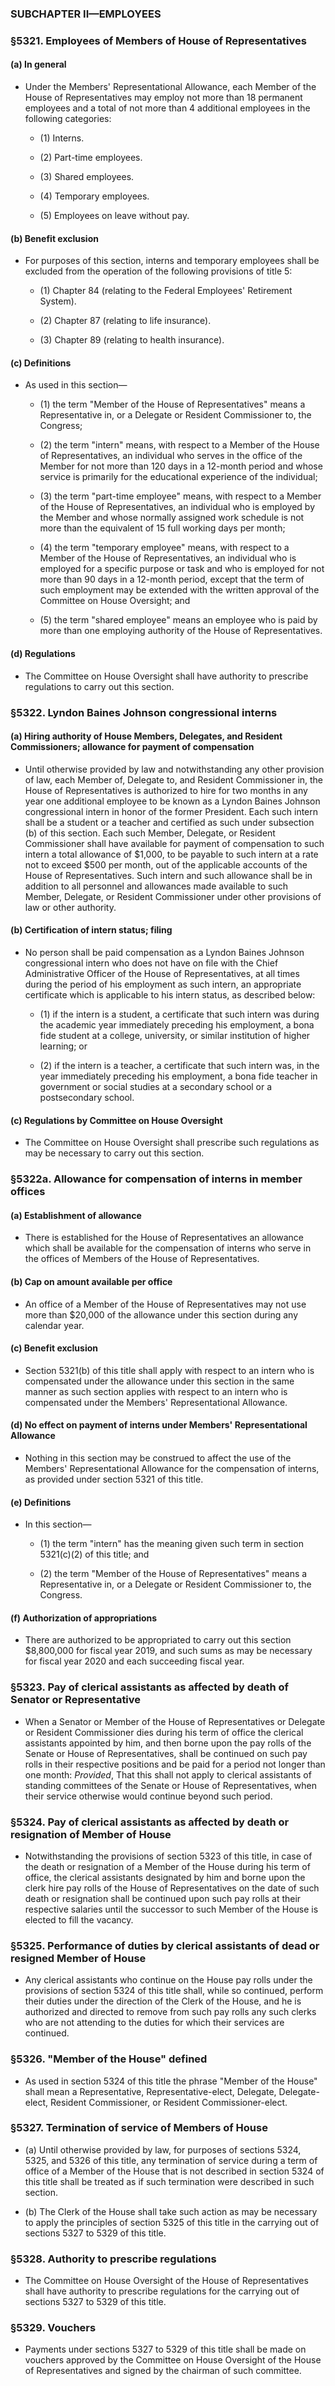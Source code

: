 ### SUBCHAPTER II—EMPLOYEES

### §5321. Employees of Members of House of Representatives
#### (a) In general
* Under the Members' Representational Allowance, each Member of the House of Representatives may employ not more than 18 permanent employees and a total of not more than 4 additional employees in the following categories:

  * (1) Interns.

  * (2) Part-time employees.

  * (3) Shared employees.

  * (4) Temporary employees.

  * (5) Employees on leave without pay.

#### (b) Benefit exclusion
* For purposes of this section, interns and temporary employees shall be excluded from the operation of the following provisions of title 5:

  * (1) Chapter 84 (relating to the Federal Employees' Retirement System).

  * (2) Chapter 87 (relating to life insurance).

  * (3) Chapter 89 (relating to health insurance).

#### (c) Definitions
* As used in this section—

  * (1) the term "Member of the House of Representatives" means a Representative in, or a Delegate or Resident Commissioner to, the Congress;

  * (2) the term "intern" means, with respect to a Member of the House of Representatives, an individual who serves in the office of the Member for not more than 120 days in a 12-month period and whose service is primarily for the educational experience of the individual;

  * (3) the term "part-time employee" means, with respect to a Member of the House of Representatives, an individual who is employed by the Member and whose normally assigned work schedule is not more than the equivalent of 15 full working days per month;

  * (4) the term "temporary employee" means, with respect to a Member of the House of Representatives, an individual who is employed for a specific purpose or task and who is employed for not more than 90 days in a 12-month period, except that the term of such employment may be extended with the written approval of the Committee on House Oversight; and

  * (5) the term "shared employee" means an employee who is paid by more than one employing authority of the House of Representatives.

#### (d) Regulations
* The Committee on House Oversight shall have authority to prescribe regulations to carry out this section.

### §5322. Lyndon Baines Johnson congressional interns
#### (a) Hiring authority of House Members, Delegates, and Resident Commissioners; allowance for payment of compensation
* Until otherwise provided by law and notwithstanding any other provision of law, each Member of, Delegate to, and Resident Commissioner in, the House of Representatives is authorized to hire for two months in any year one additional employee to be known as a Lyndon Baines Johnson congressional intern in honor of the former President. Each such intern shall be a student or a teacher and certified as such under subsection (b) of this section. Each such Member, Delegate, or Resident Commissioner shall have available for payment of compensation to such intern a total allowance of $1,000, to be payable to such intern at a rate not to exceed $500 per month, out of the applicable accounts of the House of Representatives. Such intern and such allowance shall be in addition to all personnel and allowances made available to such Member, Delegate, or Resident Commissioner under other provisions of law or other authority.

#### (b) Certification of intern status; filing
* No person shall be paid compensation as a Lyndon Baines Johnson congressional intern who does not have on file with the Chief Administrative Officer of the House of Representatives, at all times during the period of his employment as such intern, an appropriate certificate which is applicable to his intern status, as described below:

  * (1) if the intern is a student, a certificate that such intern was during the academic year immediately preceding his employment, a bona fide student at a college, university, or similar institution of higher learning; or

  * (2) if the intern is a teacher, a certificate that such intern was, in the year immediately preceding his employment, a bona fide teacher in government or social studies at a secondary school or a postsecondary school.

#### (c) Regulations by Committee on House Oversight
* The Committee on House Oversight shall prescribe such regulations as may be necessary to carry out this section.

### §5322a. Allowance for compensation of interns in member offices
#### (a) Establishment of allowance
* There is established for the House of Representatives an allowance which shall be available for the compensation of interns who serve in the offices of Members of the House of Representatives.

#### (b) Cap on amount available per office
* An office of a Member of the House of Representatives may not use more than $20,000 of the allowance under this section during any calendar year.

#### (c) Benefit exclusion
* Section 5321(b) of this title shall apply with respect to an intern who is compensated under the allowance under this section in the same manner as such section applies with respect to an intern who is compensated under the Members' Representational Allowance.

#### (d) No effect on payment of interns under Members' Representational Allowance
* Nothing in this section may be construed to affect the use of the Members' Representational Allowance for the compensation of interns, as provided under section 5321 of this title.

#### (e) Definitions
* In this section—

  * (1) the term "intern" has the meaning given such term in section 5321(c)(2) of this title; and

  * (2) the term "Member of the House of Representatives" means a Representative in, or a Delegate or Resident Commissioner to, the Congress.

#### (f) Authorization of appropriations
* There are authorized to be appropriated to carry out this section $8,800,000 for fiscal year 2019, and such sums as may be necessary for fiscal year 2020 and each succeeding fiscal year.

### §5323. Pay of clerical assistants as affected by death of Senator or Representative
* When a Senator or Member of the House of Representatives or Delegate or Resident Commissioner dies during his term of office the clerical assistants appointed by him, and then borne upon the pay rolls of the Senate or House of Representatives, shall be continued on such pay rolls in their respective positions and be paid for a period not longer than one month: _Provided_, That this shall not apply to clerical assistants of standing committees of the Senate or House of Representatives, when their service otherwise would continue beyond such period.

### §5324. Pay of clerical assistants as affected by death or resignation of Member of House
* Notwithstanding the provisions of section 5323 of this title, in case of the death or resignation of a Member of the House during his term of office, the clerical assistants designated by him and borne upon the clerk hire pay rolls of the House of Representatives on the date of such death or resignation shall be continued upon such pay rolls at their respective salaries until the successor to such Member of the House is elected to fill the vacancy.

### §5325. Performance of duties by clerical assistants of dead or resigned Member of House
* Any clerical assistants who continue on the House pay rolls under the provisions of section 5324 of this title shall, while so continued, perform their duties under the direction of the Clerk of the House, and he is authorized and directed to remove from such pay rolls any such clerks who are not attending to the duties for which their services are continued.

### §5326. "Member of the House" defined
* As used in section 5324 of this title the phrase "Member of the House" shall mean a Representative, Representative-elect, Delegate, Delegate-elect, Resident Commissioner, or Resident Commissioner-elect.

### §5327. Termination of service of Members of House
* (a) Until otherwise provided by law, for purposes of sections 5324, 5325, and 5326 of this title, any termination of service during a term of office of a Member of the House that is not described in section 5324 of this title shall be treated as if such termination were described in such section.

* (b) The Clerk of the House shall take such action as may be necessary to apply the principles of section 5325 of this title in the carrying out of sections 5327 to 5329 of this title.

### §5328. Authority to prescribe regulations
* The Committee on House Oversight of the House of Representatives shall have authority to prescribe regulations for the carrying out of sections 5327 to 5329 of this title.

### §5329. Vouchers
* Payments under sections 5327 to 5329 of this title shall be made on vouchers approved by the Committee on House Oversight of the House of Representatives and signed by the chairman of such committee.
